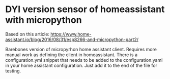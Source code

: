 # DYI version sensor of homeassistant with micropython

Based on this article:
https://www.home-assistant.io/blog/2016/08/31/esp8266-and-micropython-part2/

Barebones version  of micropyrhon home assistant client. Requires more manual work as defining the client in homeassistant. There is a configuration.yml snippet that needs to be added to the configuration.yaml in your home assistant configuration. Just add it to the end of the file for testing.

